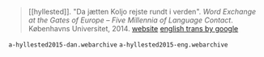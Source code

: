 > [[hyllested]]. "Da jætten Koljo rejste rundt i verden". *Word Exchange at the Gates of Europe – Five Millennia of Language Contact*. Københavns Universitet, 2014. [website](https://rootsofeurope.sites.ku.dk/2015/02/13/da-jaetten-koljo-rejste-rundt-i-verden/) [english trans by google](https://translate.google.com/translate?hl=en&tab=TT&sl=auto&tl=en&u=https%3A%2F%2Frootsofeurope.sites.ku.dk%2F2015%2F02%2F13%2Fda-jaetten-koljo-rejste-rundt-i-verden%2F)

`a-hyllested2015-dan.webarchive`
`a-hyllested2015-eng.webarchive`